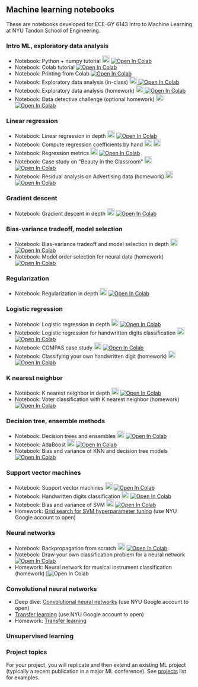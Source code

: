 ## Machine learning notebooks

These are notebooks developed for ECE-GY 6143 Intro to Machine Learning at NYU Tandon School of Engineering.


### Intro ML, exploratory data analysis

* Notebook: Python + numpy tutorial <a href="notebooks/1-python-numpy-tutorial.pdf"><img src="https://raw.githubusercontent.com/sz-hon/intro-ml-tss21/master/pdf.svg" alt="PDF" height="20px"></a>  [![Open In Colab](https://colab.research.google.com/assets/colab-badge.svg)](https://colab.research.google.com/github/sz-hon/ml-notebooks/blob/master/notebooks/1-python-numpy-tutorial.ipynb)
* Notebook: Colab tutorial [![Open In Colab](https://colab.research.google.com/assets/colab-badge.svg)](https://colab.research.google.com/github/sz-hon/ml-notebooks/blob/master/notebooks/1-colab-tour.ipynb)
* Notebook: Printing from Colab [![Open In Colab](https://colab.research.google.com/assets/colab-badge.svg)](https://colab.research.google.com/github/sz-hon/ml-notebooks/blob/master/notebooks/1-print-colab.ipynb)
* Notebook: Exploratory data analysis (in-class) <a href="notebooks/1-exploratory-data-analysis.pdf"><img src="https://raw.githubusercontent.com/sz-hon/intro-ml-tss21/master/pdf.svg" alt="PDF" height="20px"> [![Open In Colab](https://colab.research.google.com/assets/colab-badge.svg)](https://colab.research.google.com/github/sz-hon/ml-notebooks/blob/master/notebooks/1-exploratory-data-analysis.ipynb)
* Notebook: Exploratory data analysis (homework) <a href="notebooks/1-explore-hw.pdf"><img src="https://raw.githubusercontent.com/sz-hon/intro-ml-tss21/master/pdf.svg" alt="PDF" height="20px"> [![Open In Colab](https://colab.research.google.com/assets/colab-badge.svg)](https://colab.research.google.com/github/sz-hon/ml-notebooks/blob/master/notebooks/1-explore-hw.ipynb)
* Notebook: Data detective challenge (optional homework) <a href="notebooks/1-data-detective.pdf"><img src="https://raw.githubusercontent.com/sz-hon/intro-ml-tss21/master/pdf.svg" alt="PDF" height="20px"> [![Open In Colab](https://colab.research.google.com/assets/colab-badge.svg)](https://colab.research.google.com/github/sz-hon/ml-notebooks/blob/master/notebooks/1-data-detective.ipynb)


### Linear regression

* Notebook: Linear regression in depth <a href="notebooks/2-linear-regression-deep-dive.pdf"><img src="https://raw.githubusercontent.com/sz-hon/intro-ml-tss21/master/pdf.svg" alt="PDF" height="20px"></a>  [![Open In Colab](https://colab.research.google.com/assets/colab-badge.svg)](https://colab.research.google.com/github/sz-hon/ml-notebooks/blob/master/notebooks/2-linear-regression-deep-dive.ipynb)  
* Notebook: Compute regression coefficients by hand <a href="notebooks/2-compute-by-hand.pdf"><img src="https://raw.githubusercontent.com/sz-hon/intro-ml-tss21/master/pdf.svg" alt="PDF" height="20px"></a> <a href="https://colab.research.google.com/github/sz-hon/ml-notebooks/blob/master/notebooks/2-compute-by-hand.ipynb"><img src="/intro-ml-tss21/colab_20.png" alt="Open in Colab" height="20px"></a> 
* Notebook: Regression metrics <a href="notebooks/2-regression-r2.pdf"><img src="https://raw.githubusercontent.com/sz-hon/intro-ml-tss21/master/pdf.svg" alt="PDF" height="20px"></a>  [![Open In Colab](https://colab.research.google.com/assets/colab-badge.svg)](https://colab.research.google.com/github/sz-hon/ml-notebooks/blob/master/notebooks/2-regression-r2.ipynb)
* Notebook: Case study on "Beauty in the Classroom" <a href="notebooks/2-linear-regression-case-study.pdf"><img src="https://raw.githubusercontent.com/sz-hon/intro-ml-tss21/master/pdf.svg" alt="PDF" height="20px"></a>  [![Open In Colab](https://colab.research.google.com/assets/colab-badge.svg)](https://colab.research.google.com/github/sz-hon/ml-notebooks/blob/master/notebooks/2-linear-regression-case-study.ipynb)
* Notebook: Residual analysis on Advertising data (homework) <a href="notebooks/2-advertising-hw.pdf"><img src="https://raw.githubusercontent.com/sz-hon/intro-ml-tss21/master/pdf.svg" alt="PDF" height="20px"></a>  [![Open In Colab](https://colab.research.google.com/assets/colab-badge.svg)](https://colab.research.google.com/github/sz-hon/ml-notebooks/blob/master/notebooks/2-advertising-hw.ipynb)

### Gradient descent
  
* Notebook: Gradient descent in depth <a href="notebooks/3-gradient-descent-deep-dive.pdf"><img src="https://raw.githubusercontent.com/sz-hon/intro-ml-tss21/master/pdf.svg" alt="PDF" height="20px"></a>  [![Open In Colab](https://colab.research.google.com/assets/colab-badge.svg)](https://colab.research.google.com/github/sz-hon/ml-notebooks/blob/master/notebooks/3-gradient-descent-deep-dive.ipynb)

### Bias-variance tradeoff, model selection
  
* Notebook: Bias-variance tradeoff and model selection in depth <a href="notebooks/3-bias-variance-model-selection-deep-dive.pdf"><img src="https://raw.githubusercontent.com/sz-hon/intro-ml-tss21/master/pdf.svg" alt="PDF" height="20px"></a>  [![Open In Colab](https://colab.research.google.com/assets/colab-badge.svg)](https://colab.research.google.com/github/sz-hon/ml-notebooks/blob/master/notebooks/3-bias-variance-deep-dive.ipynb)
* Notebook: Model order selection for neural data (homework)  [![Open In Colab](https://colab.research.google.com/assets/colab-badge.svg)](https://colab.research.google.com/drive/1RKVHfezDfY0ar6KB6QVkJNRpcJt20Tgy?usp=sharing)

### Regularization

* Notebook: Regularization in depth <a href="notebooks/3-regularization-deep-dive.pdf"><img src="https://raw.githubusercontent.com/sz-hon/intro-ml-tss21/master/pdf.svg" alt="PDF" height="20px"></a>  [![Open In Colab](https://colab.research.google.com/assets/colab-badge.svg)](https://colab.research.google.com/github/sz-hon/ml-notebooks/blob/master/notebooks/3-regularization-deep-dive.ipynb)

### Logistic regression

* Notebook: Logistic regression in depth <a href="notebooks/4-logistic-regression-in-depth.pdf"><img src="https://raw.githubusercontent.com/sz-hon/intro-ml-tss21/master/pdf.svg" alt="PDF" height="20px"></a>  [![Open In Colab](https://colab.research.google.com/assets/colab-badge.svg)](https://colab.research.google.com/github/sz-hon/ml-notebooks/blob/master/notebooks/4-logistic-regression-in-depth.ipynb)
* Notebook: Logistic regression for handwritten digits classification <a href="notebooks/4-logistic-regression-digits.pdf"><img src="https://raw.githubusercontent.com/sz-hon/intro-ml-tss21/master/pdf.svg" alt="PDF" height="20px"></a>  [![Open In Colab](https://colab.research.google.com/assets/colab-badge.svg)](https://colab.research.google.com/github/sz-hon/ml-notebooks/blob/master/notebooks/4-logistic-regression-digits.ipynb)
* Notebook: COMPAS case study <a href="notebooks/4-compas-case-study.pdf"><img src="https://raw.githubusercontent.com/sz-hon/intro-ml-tss21/master/pdf.svg" alt="PDF" height="20px"></a>  [![Open In Colab](https://colab.research.google.com/assets/colab-badge.svg)](https://colab.research.google.com/github/sz-hon/ml-notebooks/blob/master/notebooks/4-compas-case-study.ipynb)
* Notebook: Classifying your own handwritten digit (homework) <a href="notebooks/4-hw-logistic-regression.pdf"><img src="https://raw.githubusercontent.com/sz-hon/intro-ml-tss21/master/pdf.svg" alt="PDF" height="20px"></a>  [![Open In Colab](https://colab.research.google.com/assets/colab-badge.svg)](https://colab.research.google.com/github/sz-hon/ml-notebooks/blob/master/notebooks/4-hw-logistic-regression.ipynb)

###  K nearest neighbor

* Notebook: K nearest neighbor in depth <a href="notebooks/5-k-nearest-neighbors-in-depth.pdf"><img src="https://raw.githubusercontent.com/sz-hon/intro-ml-tss21/master/pdf.svg" alt="PDF" height="20px"></a>  [![Open In Colab](https://colab.research.google.com/assets/colab-badge.svg)](https://colab.research.google.com/github/sz-hon/ml-notebooks/blob/master/notebooks/5-k-nearest-neighbors-in-depth.ipynb)
* Notebook: Voter classification with K nearest neighbor (homework)  [![Open In Colab](https://colab.research.google.com/assets/colab-badge.svg)](https://colab.research.google.com/github/sz-hon/ml-notebooks/blob/master/notebooks/5-hw-voter-classification.ipynb)

### Decision tree, ensemble methods
  
* Notebook: Decision trees and ensembles <a href="notebooks/5-trees-ensembles-in-depth.pdf"><img src="https://raw.githubusercontent.com/sz-hon/intro-ml-tss21/master/pdf.svg" alt="PDF" height="20px"></a>  [![Open In Colab](https://colab.research.google.com/assets/colab-badge.svg)](https://colab.research.google.com/github/sz-hon/ml-notebooks/blob/master/notebooks/5-trees-ensembles-in-depth.ipynb)
* Notebook: AdaBoost <a href="notebooks/5-demo-adaboost.pdf"><img src="https://raw.githubusercontent.com/sz-hon/intro-ml-tss21/master/pdf.svg" alt="PDF" height="20px"></a>  [![Open In Colab](https://colab.research.google.com/assets/colab-badge.svg)](https://colab.research.google.com/github/sz-hon/ml-notebooks/blob/master/notebooks/5-demo-adaboost.ipynb)
* Notebook: Bias and variance of KNN and decision tree models [![Open In Colab](https://colab.research.google.com/assets/colab-badge.svg)](https://colab.research.google.com/github/sz-hon/ml-notebooks/blob/master/notebooks/5-knn-tree-bias-variance.ipynb)

### Support vector machines
  
* Notebook: Support vector machines <a href="notebooks/6-svm-pre-kernel.pdf"><img src="https://raw.githubusercontent.com/sz-hon/intro-ml-tss21/master/pdf.svg" alt="PDF" height="20px"></a>  [![Open In Colab](https://colab.research.google.com/assets/colab-badge.svg)](https://colab.research.google.com/github/sz-hon/ml-notebooks/blob/master/notebooks/6-svm-pre-kernel.ipynb)
* Notebook: Handwritten digits classification <a href="notebooks/6-demo-digits-classifiers.pdf"><img src="https://raw.githubusercontent.com/sz-hon/intro-ml-tss21/master/pdf.svg" alt="PDF" height="20px"></a>  [![Open In Colab](https://colab.research.google.com/assets/colab-badge.svg)](https://colab.research.google.com/github/sz-hon/ml-notebooks/blob/master/notebooks/6-demo-digits-classifiers.ipynb)
* Notebook: Bias and variance of SVM <a href="notebooks/7-svm-bias-variance.pdf"><img src="https://raw.githubusercontent.com/sz-hon/intro-ml-tss21/master/pdf.svg" alt="PDF" height="20px"></a>  [![Open In Colab](https://colab.research.google.com/assets/colab-badge.svg)](https://colab.research.google.com/github/sz-hon/ml-notebooks/blob/master/notebooks/7-svm-bias-variance.ipynb)
* Homework: [Grid search for SVM hyperparameter tuning](https://colab.research.google.com/drive/1lpudIgi9VqxIjckUVNhXbOssrtd7ah3Z?usp=sharing) (use NYU Google account to open)

### Neural networks

* Notebook: Backpropagation from scratch <a href="notebooks/7-demo-backprop.pdf"><img src="https://raw.githubusercontent.com/sz-hon/intro-ml-tss21/master/pdf.svg" alt="PDF" height="20px"></a>  [![Open In Colab](https://colab.research.google.com/assets/colab-badge.svg)](https://colab.research.google.com/github/sz-hon/ml-notebooks/blob/master/notebooks/7-demo-backprop.ipynb)
* Notebook: Draw your own classification problem for a neural network [![Open In Colab](https://colab.research.google.com/assets/colab-badge.svg)](https://colab.research.google.com/github/sz-hon/ml-notebooks/blob/master/notebooks/7-neural-net-demo-draw.ipynb)
* Homework: Neural network for musical instrument classification (homework)  [![Open In Colab](https://colab.research.google.com/github/sz-hon/ml-notebooks/blob/master/notebooks/7-lab-neural-net-music-classification.ipynb)


### Convolutional neural networks

* Deep dive: [Convolutional neural networks](https://colab.research.google.com/drive/1gHQEEIDkmgExueDe_LtM24dN2PN8Wvs0?usp=sharing) (use NYU Google account to open)
* [Transfer learning](https://colab.research.google.com/drive/1tm5ZxeN8uVqj6veLKarFizD0eW9cRd4e#scrollTo=_yz-QM1sLt0Cusp=sharing) (use NYU Google account to open)
* Homework: [Transfer learning](https://colab.research.google.com/drive/16w-mLZ4tSxwH7bZof-1Baota-TIYv19B?usp=sharing)


### Unsupervised learning

### Project topics

For your project, you will replicate and then extend an existing ML project (typically a recent publication in a major ML conference). See [projects](projects) list for examples.
